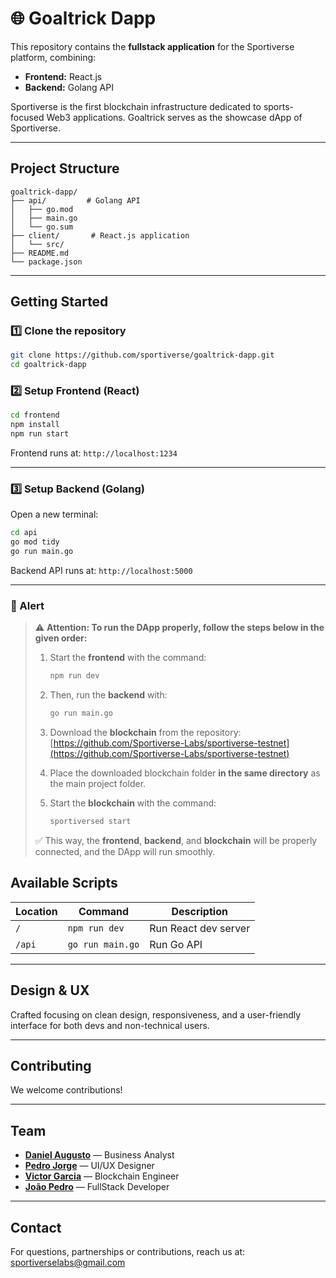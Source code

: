 
# 🌐 Goaltrick Dapp

This repository contains the **fullstack application** for the Sportiverse platform, combining:

-  **Frontend:** React.js  
-  **Backend:** Golang API

Sportiverse is the first blockchain infrastructure dedicated to sports-focused Web3 applications. Goaltrick serves as the showcase dApp of Sportiverse.

---

##  Project Structure

```
goaltrick-dapp/
├── api/         # Golang API
│   ├── go.mod
│   ├── main.go
│   └── go.sum
├── client/       # React.js application
│   └── src/
├── README.md
└── package.json
```

---

##  Getting Started


### 1️⃣ Clone the repository
```bash
git clone https://github.com/sportiverse/goaltrick-dapp.git
cd goaltrick-dapp
```

### 2️⃣ Setup Frontend (React)
```bash
cd frontend
npm install
npm run start
```
Frontend runs at: `http://localhost:1234`

---

### 3️⃣ Setup Backend (Golang)
Open a new terminal:
```bash
cd api
go mod tidy
go run main.go
```
Backend API runs at: `http://localhost:5000`

---

### 🚨 Alert

> ⚠️ **Attention: To run the DApp properly, follow the steps below in the given order:**
>
> 1. Start the **frontend** with the command:
>    ```bash
>    npm run dev
>    ```
> 2. Then, run the **backend** with:
>    ```bash
>    go run main.go
>    ```
> 3. Download the **blockchain** from the repository:
>    [https://github.com/Sportiverse-Labs/sportiverse-testnet](https://github.com/Sportiverse-Labs/sportiverse-testnet)
> 
> 4. Place the downloaded blockchain folder **in the same directory** as the main project folder.
>
> 5. Start the **blockchain** with the command:
>    ```bash
>    sportiversed start
>    ```
>
> ✅ This way, the **frontend**, **backend**, and **blockchain** will be properly connected, and the DApp will run smoothly.

##  Available Scripts

| Location   | Command         | Description              |
|------------|-----------------|--------------------------|
| `/`| `npm run dev` | Run React dev server     |
| `/api` | `go run main.go`   | Run Go API |

---

##  Design & UX

Crafted focusing on clean design, responsiveness, and a user-friendly interface for both devs and non-technical users.

---

##  Contributing

We welcome contributions!  


---

##  Team

- [**Daniel Augusto**](https://github.com/odanielaugusto) — Business Analyst
- [**Pedro Jorge**](https://github.com/PedroJorgeSA) — UI/UX Designer
- [**Victor Garcia**](https://github.com/CryptoVictor) — Blockchain Engineer
- [**João Pedro**](https://github.com/joaoaraujo2006) — FullStack Developer

---

##  Contact

For questions, partnerships or contributions, reach us at: [sportiverselabs@gmail.com](mailto:sportiverselabs@gmail.com)


